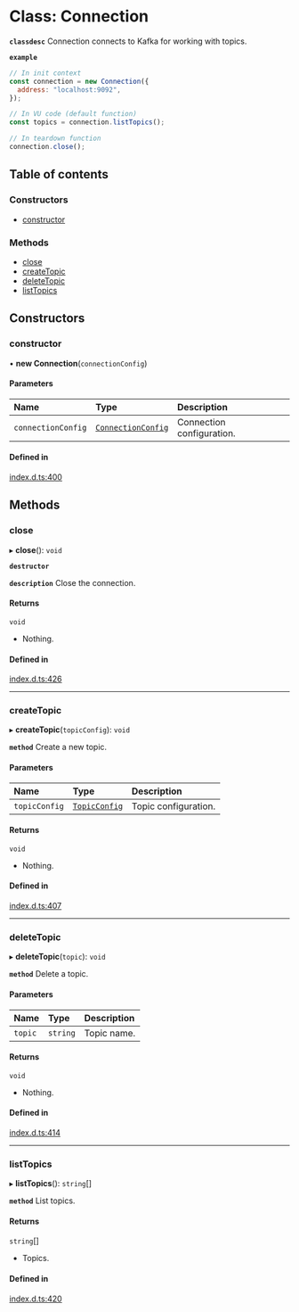 # Class: Connection

**`classdesc`** Connection connects to Kafka for working with topics.

**`example`**

```javascript
// In init context
const connection = new Connection({
  address: "localhost:9092",
});

// In VU code (default function)
const topics = connection.listTopics();

// In teardown function
connection.close();
```

## Table of contents

### Constructors

- [constructor](Connection.md#constructor)

### Methods

- [close](Connection.md#close)
- [createTopic](Connection.md#createtopic)
- [deleteTopic](Connection.md#deletetopic)
- [listTopics](Connection.md#listtopics)

## Constructors

### constructor

• **new Connection**(`connectionConfig`)

#### Parameters

| Name               | Type                                                    | Description               |
| :----------------- | :------------------------------------------------------ | :------------------------ |
| `connectionConfig` | [`ConnectionConfig`](../interfaces/ConnectionConfig.md) | Connection configuration. |

#### Defined in

[index.d.ts:400](https://github.com/mostafa/xk6-kafka/blob/main/api-docs/index.d.ts#L400)

## Methods

### close

▸ **close**(): `void`

**`destructor`**

**`description`** Close the connection.

#### Returns

`void`

- Nothing.

#### Defined in

[index.d.ts:426](https://github.com/mostafa/xk6-kafka/blob/main/api-docs/index.d.ts#L426)

---

### createTopic

▸ **createTopic**(`topicConfig`): `void`

**`method`**
Create a new topic.

#### Parameters

| Name          | Type                                          | Description          |
| :------------ | :-------------------------------------------- | :------------------- |
| `topicConfig` | [`TopicConfig`](../interfaces/TopicConfig.md) | Topic configuration. |

#### Returns

`void`

- Nothing.

#### Defined in

[index.d.ts:407](https://github.com/mostafa/xk6-kafka/blob/main/api-docs/index.d.ts#L407)

---

### deleteTopic

▸ **deleteTopic**(`topic`): `void`

**`method`**
Delete a topic.

#### Parameters

| Name    | Type     | Description |
| :------ | :------- | :---------- |
| `topic` | `string` | Topic name. |

#### Returns

`void`

- Nothing.

#### Defined in

[index.d.ts:414](https://github.com/mostafa/xk6-kafka/blob/main/api-docs/index.d.ts#L414)

---

### listTopics

▸ **listTopics**(): `string`[]

**`method`**
List topics.

#### Returns

`string`[]

- Topics.

#### Defined in

[index.d.ts:420](https://github.com/mostafa/xk6-kafka/blob/main/api-docs/index.d.ts#L420)
